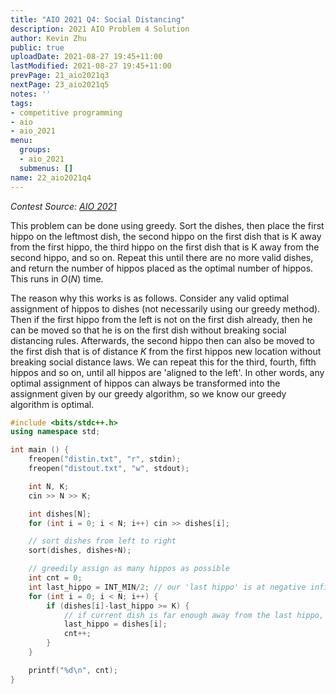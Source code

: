 ```yaml
---
title: "AIO 2021 Q4: Social Distancing"
description: 2021 AIO Problem 4 Solution
author: Kevin Zhu
public: true
uploadDate: 2021-08-27 19:45+11:00
lastModified: 2021-08-27 19:45+11:00
prevPage: 21_aio2021q3
nextPage: 23_aio2021q5
notes: ''
tags:
- competitive programming
- aio
- aio_2021
menu:
  groups:
  - aio_2021
  submenus: []
name: 22_aio2021q4
---
```


_Contest Source: [AIO 2021](https://orac2.info/hub/aio/)_

This problem can be done using greedy. Sort the dishes, then place the first hippo on the leftmost dish, the second hippo on the first dish that is K away from the first hippo, the third hippo on the first dish that is K away from the second hippo, and so on. Repeat this until there are no more valid dishes, and return the number of hippos placed as the optimal number of hippos. This runs in $O(N)$ time.

The reason why this works is as follows. Consider any valid optimal assignment of hippos to dishes (not necessarily using our greedy method). Then if the first hippo from the left is not on the first dish already, then he can be moved so that he is on the first dish without breaking social distancing rules. Afterwards, the second hippo then can also be moved to the first dish that is of distance $K$ from the first hippos new location without breaking social distance laws. We can repeat this for the third, fourth, fifth hippos and so on, until all hippos are 'aligned to the left'. In other words, any optimal assignment of hippos can always be transformed into the assignment given by our greedy algorithm, so we know our greedy algorithm is optimal.

```{.cpp .numberLines}
#include <bits/stdc++.h>
using namespace std;

int main () {
    freopen("distin.txt", "r", stdin);
    freopen("distout.txt", "w", stdout);

    int N, K;
    cin >> N >> K;

    int dishes[N];
    for (int i = 0; i < N; i++) cin >> dishes[i];

    // sort dishes from left to right
    sort(dishes, dishes+N);

    // greedily assign as many hippos as possible
    int cnt = 0;
    int last_hippo = INT_MIN/2; // our 'last hippo' is at negative infinity
    for (int i = 0; i < N; i++) {
        if (dishes[i]-last_hippo >= K) {
            // if current dish is far enough away from the last hippo, place the new hippo here
            last_hippo = dishes[i];
            cnt++;
        }
    }

    printf("%d\n", cnt);
}
```
